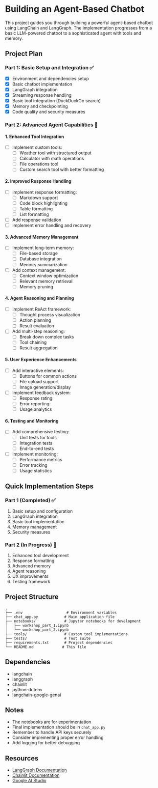 # Building an Agent-Based Chatbot

This project guides you through building a powerful agent-based chatbot using LangChain and LangGraph.
The implementation progresses from a basic LLM-powered chatbot to a sophisticated agent with tools and memory.

## Project Plan

### Part 1: Basic Setup and Integration ✅

- [x] Environment and dependencies setup
- [x] Basic chatbot implementation
- [x] LangGraph integration
- [x] Streaming response handling
- [x] Basic tool integration (DuckDuckGo search)
- [x] Memory and checkpointing
- [x] Code quality and security measures

### Part 2: Advanced Agent Capabilities 🚀

#### 1. Enhanced Tool Integration

- [ ] Implement custom tools:
  - [ ] Weather tool with structured output
  - [ ] Calculator with math operations
  - [ ] File operations tool
  - [ ] Custom search tool with better formatting

#### 2. Improved Response Handling

- [ ] Implement response formatting:
  - [ ] Markdown support
  - [ ] Code block highlighting
  - [ ] Table formatting
  - [ ] List formatting
- [ ] Add response validation
- [ ] Implement error handling and recovery

#### 3. Advanced Memory Management

- [ ] Implement long-term memory:
  - [ ] File-based storage
  - [ ] Database integration
  - [ ] Memory summarization
- [ ] Add context management:
  - [ ] Context window optimization
  - [ ] Relevant memory retrieval
  - [ ] Memory pruning

#### 4. Agent Reasoning and Planning

- [ ] Implement ReAct framework:
  - [ ] Thought process visualization
  - [ ] Action planning
  - [ ] Result evaluation
- [ ] Add multi-step reasoning:
  - [ ] Break down complex tasks
  - [ ] Tool chaining
  - [ ] Result aggregation

#### 5. User Experience Enhancements

- [ ] Add interactive elements:
  - [ ] Buttons for common actions
  - [ ] File upload support
  - [ ] Image generation/display
- [ ] Implement feedback system:
  - [ ] Response rating
  - [ ] Error reporting
  - [ ] Usage analytics

#### 6. Testing and Monitoring

- [ ] Add comprehensive testing:
  - [ ] Unit tests for tools
  - [ ] Integration tests
  - [ ] End-to-end tests
- [ ] Implement monitoring:
  - [ ] Performance metrics
  - [ ] Error tracking
  - [ ] Usage statistics

## Quick Implementation Steps

### Part 1 (Completed) ✅

1. Basic setup and configuration
2. LangGraph integration
3. Basic tool implementation
4. Memory management
5. Security measures

### Part 2 (In Progress) 🚀

1. Enhanced tool development
2. Response formatting
3. Advanced memory
4. Agent reasoning
5. UX improvements
6. Testing framework

## Project Structure

```text
.
├── .env                    # Environment variables
├── chat_app.py            # Main application file
├── notebooks/             # Jupyter notebooks for development
│   ├── workshop_part_1.ipynb
│   └── workshop_part_2.ipynb
├── tools/                 # Custom tool implementations
├── tests/                 # Test suite
├── requirements.txt       # Project dependencies
└── README.md             # This file
```

## Dependencies

- langchain
- langgraph
- chainlit
- python-dotenv
- langchain-google-genai

## Notes

- The notebooks are for experimentation
- Final implementation should be in `chat_app.py`
- Remember to handle API keys securely
- Consider implementing proper error handling
- Add logging for better debugging

## Resources

- [LangGraph Documentation](https://langchain-ai.github.io/langgraph/)
- [Chainlit Documentation](https://docs.chainlit.io/)
- [Google AI Studio](https://aistudio.google.com/app/apikey)
